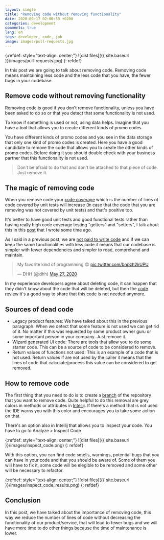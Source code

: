 ```yaml
---
layout: single
title: "Removing code without removing functionality"
date: 2020-09-17 02:00:53 +0200
categories: development
comments: true
lang: en
tags: developer, code, job
image: images/pull-requests.jpg 
---
```


{:refdef: style="text-align: center;"}
![dist files]({{ site.baseurl }}/images/pull-requests.jpg)
{: refdef}

In this post we are going to talk about removing code. Removing code means maintaining less code and the less code that you have, the fewer bugs in your codebase. 

Remove code without removing functionality
---------------------------------------------
Removing code is good if you don't remove functionality, unless you have been asked to do so or that you detect that some functionality is not used. 

To know if something is used or not, using data helps. Imagine that you have a tool that allows you to create different kinds of promo codes. 

You have different kinds of promo codes and you see in the data storage that only one kind of promo codes is created. Here you have a good candidate to remove the code that allows you to create the other kinds of promo codes. Before doing it you should double check with your business partner that this functionality is not used.

> Don't be afraid to do that and don't be attached to that piece of code. Just remove it. 

The magic of removing code
--------------------------------
When you remove code your <a href="{{ site.baseurl }}{% post_url 2020-04-26-increase-coverage-in-your-java-code %}"> code coverage</a> which is the number of lines of code covered by unit tests will increase (in case that the code that you are removing was not covered by unit tests) and that's positive too. 

It's better to have good unit tests and good functional tests rather than having really high code coverage testing "getters" and "setters", I talk about this in this <a href="{{ site.baseurl }}{% post_url 2020-04-26-increase-coverage-in-your-java-code %}">post</a> that I wrote some time ago.

As I said in a previous post, we are <a href="{{ site.baseurl }}{% post_url 2020-09-09-you-are-not-paid-to-code %}"> not paid to write code</a> and if we can keep the same functionalities with less code it means that our codebase is simpler with fewer dependencies and simpler to read, comprehend and maintain.

<blockquote class="twitter-tweet"><p lang="en" dir="ltr">My favorite kind of programming 😍 <a href="https://t.co/bnpzh2kUPU">pic.twitter.com/bnpzh2kUPU</a></p>&mdash; DHH (@dhh) <a href="https://twitter.com/dhh/status/1265448226804518912?ref_src=twsrc%5Etfw">May 27, 2020</a></blockquote> <script async src="https://platform.twitter.com/widgets.js" charset="utf-8"></script>

In my experience developers agree about deleting code, it can happen that they didn't know about the code that will be deleted, but then the <a href="{{ site.baseurl }}{% post_url 2018-01-31-the-importance-of-code-reviews %}">code review</a> it's a good way to share that this code is not needed anymore. 
 
Sources of dead code
---------------------------------------
- Legacy product features: We have talked about this in the previous paragraph. When we detect that some feature is not used we can get rid of it. No matter if this was requested by some product owner guru or some important person in your company. Just remove it.
- Wizard generated UI code: There are tools that allow you to do some starter code. This can be a source of code to be considered to remove. 
- Return values of functions not used: This is an example of a code that is not used. Return values if are not used by the caller it means that the lines of code that calculate/process this value can be considered to get removed. 

How to remove code
--------------------------------------------
The first thing that you need to do is to create a <a href="https://en.wikipedia.org/wiki/Branching_(version_control)">branch</a> of the repository that you want to remove code. Quite helpful to do this removal are grey colors in methods or attributes in <a href="https://www.jetbrains.com/idea/">Intellij</a>. If there's a method that is not used the IDE warns you with this color and encourages you to take some action on that.

There's an option also in Intellij that allows you to inspect your code. You have to go to Analyze > Inspect Code

{:refdef: style="text-align: center;"}
![dist files]({{ site.baseurl }}/images/inspect_code.png)
{: refdef}

With this option, you can find code smells, warnings, potential bugs that you can have in your code and that you should be aware of. Some of them you will have to fix it, some code will be elegible to be removed and some other will be necessary to refactor. 

{:refdef: style="text-align: center;"}
![dist files]({{ site.baseurl }}/images/inspect_code_results.png)
{: refdef}

Conclusion
----------------------------
In this post, we have talked about the importance of removing code, this way we reduce the number of lines of code without decreasing the functionality of our product/service, that will lead to fewer bugs and we will have more time to do other things because the time of maintenance is lower.








